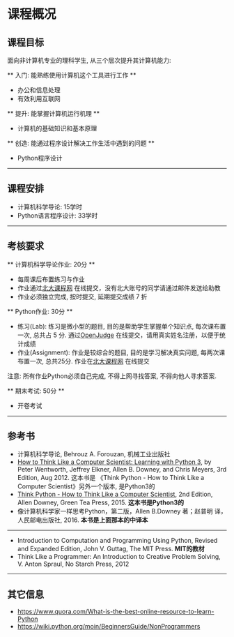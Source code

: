 课程概况
=======

课程目标
--------

面向非计算机专业的理科学生, 从三个层次提升其计算机能力:

** 入门: 能熟练使用计算机这个工具进行工作 **

  - 办公和信息处理
  - 有效利用互联网

** 提升: 能掌握计算机运行机理 **

  * 计算机的基础知识和基本原理

** 创造: 能通过程序设计解决工作生活中遇到的问题 **

  * Python程序设计

----

课程安排
-------

- 计算机科学导论: 15学时
- Python语言程序设计: 33学时

----

考核要求
---------

** 计算机科学导论作业: 20分 **

  * 每周课后布置练习与作业
  * 作业通过[北大课程网](http://course.pku.edu.cn) 在线提交，没有北大账号的同学请通过邮件发送给助教
  * 作业必须独立完成, 按时提交, 延期提交成绩 7 折

** Python作业:  30分 **

  * 练习(Lab): 练习是微小型的题目, 目的是帮助学生掌握单个知识点, 每次课布置一次, 总共占 5 分. 通过[OpenJudge](http://ic.openjudge.cn/lab) 在线提交，请用真实姓名注册，以便于统计成绩
  * 作业(Assignment): 作业是较综合的题目, 目的是学习解决真实问题, 每两次课布置一次, 总共25分. 作业在[北大课程网](http://course.pku.edu.cn) 在线提交

<div class="alert alert-info">
注意: 所有作业Python必须自己完成, 不得上网寻找答案, 不得向他人寻求答案.
</div>

** 期末考试: 50分 **

  * 开卷考试

----

参考书
-----------

- 计算机科学导论, Behrouz A. Forouzan, 机械工业出版社
- [How to Think Like a Computer Scientist: Learning with Python 3](http://www.ict.ru.ac.za/Resources/cspw/thinkcspy3/), by Peter Wentworth, Jeffrey Elkner, Allen B. Downey, and Chris Meyers, 3rd Edition, Aug 2012. 这本书是 《Think Python - How to Think Like a Computer Scientist》另外一个版本, 是Python3的
- [Think Python - How to Think Like a Computer Scientist](http://greenteapress.com/wp/think-python-2e/), 2nd Edition, Allen Downey, Green Tea Press, 2015. **这本书是Python3的**
- 像计算机科学家一样思考Python，第二版，Allen B.Downey 著；赵普明 译，人民邮电出版社, 2016. **本书是上面那本的中译本**

---

- Introduction to Computation and Programming Using Python, Revised and Expanded Edition, John V. Guttag, The MIT Press. **MIT的教材**
- Think Like a Programmer: An Introduction to Creative Problem Solving, V. Anton Spraul, No Starch Press, 2012

----

其它信息
-------

- https://www.quora.com/What-is-the-best-online-resource-to-learn-Python
- https://wiki.python.org/moin/BeginnersGuide/NonProgrammers
